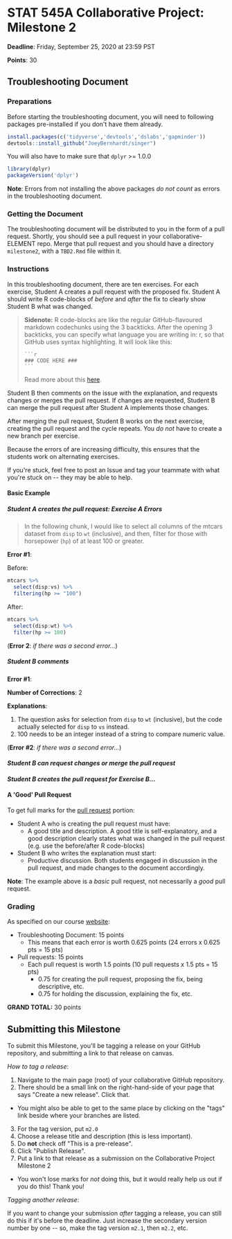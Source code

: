 # STAT 545A Collaborative Project: Milestone 2

**Deadline**: Friday, September 25, 2020 at 23:59 PST

**Points**: 30

## Troubleshooting Document

### Preparations

Before starting the troubleshooting document, you will need to following packages pre-installed if you don't have them already.

```r
install.packages(c('tidyverse','devtools','dslabs','gapminder'))
devtools::install_github("JoeyBernhardt/singer")
```

You will also have to make sure that `dplyr` >= 1.0.0

```r
library(dplyr)
packageVersion('dplyr')
```

**Note**: Errors from not installing the above packages _do not count_ as errors in the troubleshooting document.

### Getting the Document

The troubleshooting document will be distributed to you in the form of a pull request. Shortly, you should see a pull request in your collaborative-ELEMENT repo. Merge that pull request and you should have a directory `milestone2`, with a `TBD2.Rmd` file within it.

<!-- The troubleshooting document can be found [here](https://github.com/UBC-STAT/stat545.stat.ubc.ca/raw/master/content/collaborative-project/milestone2/TB2.Rmd). You will have to download this the same way as you download the lecture worksheets. -->


### Instructions
In this troubleshooting document, there are ten exercises. For each exercise, Student A creates a pull request with the proposed fix. Student A should write R code-blocks of _before_ and _after_ the fix to clearly show Student B what was changed. 

> **Sidenote:** R code-blocks are like the regular GitHub-flavoured markdown codechunks using the 3 backticks. After the opening 3 backticks, you can specify what language you are writing in: r, so that GitHub uses syntax highlighting. It will look like this:
> ``````
> ```r
> ### CODE HERE ###
> ```
> ``````
> Read more about this [here](https://docs.github.com/en/github/writing-on-github/creating-and-highlighting-code-blocks#syntax-highlighting).

Student B then comments on the issue with the explanation, and requests changes or merges the pull request. If changes are requested, Student B can merge the pull request after Student A implements those changes. 

After merging the pull request, Student B works on the next exercise, creating the pull request and the cycle repeats. You _do not_ have to create a new branch per exercise.

Because the errors of are increasing difficulty, this ensures that the students work on alternating exercises.

If you're stuck, feel free to post an Issue and tag your teammate with what you're stuck on -- they may be able to help.

#### Basic Example

##### _Student A creates the pull request: Exercise A Errors_

> In the following chunk, I would like to select all columns of the mtcars dataset from `disp` to `wt` (inclusive), and then, filter for those with horsepower (`hp`) of at least 100 or greater.

**Error #1**:

Before:

```r
mtcars %>%
  select(disp:vs) %>%
  filtering(hp >= "100")
```

After:
```r
mtcars %>%
  select(disp:wt) %>%
  filter(hp >= 100)
```

(**Error 2**: _if there was a second error..._)

##### _Student B comments_

**Error #1**: 

**Number of Corrections**: 2

**Explanations**: 

1. The question asks for selection from `disp` to `wt` (inclusive), but the code actually selected for `disp` to `vs` instead. 
1. 100 needs to be an integer instead of a string to compare numeric value.

(**Error #2**: _if there was a second error..._)

#### _Student B can request changes or merge the pull request_

#### _Student B creates the pull request for Exercise B..._

#### A 'Good' Pull Request

To get full marks for the [pull request](https://stat545.stat.ubc.ca/collaborative-about/) portion:

- Student A who is creating the pull request must have:
    - A good title and description. A good title is self-explanatory, and a good description clearly states what was changed in the pull request (e.g. use the before/after R code-blocks)
- Student B who writes the explanation must start:
    - Productive discussion. Both students engaged in discussion in the pull request, and made changes to the document accordingly.

**Note**: The example above is a _basic_ pull request, not necessarily a _good_ pull request.

### Grading

As specified on our course [website](https://stat545.stat.ubc.ca/collaborative-about/):

- Troubleshooting Document: 15 points
    - This means that each error is worth 0.625 points (24 errors x 0.625 pts = 15 pts)
- Pull requests: 15 points
    - Each pull request is worth 1.5 points (10 pull requests x 1.5 pts = 15 pts)
        - 0.75 for creating the pull request, proposing the fix, being descriptive, etc. 
        - 0.75 for holding the discussion, explaining the fix, etc.

**GRAND TOTAL:** 30 points

## Submitting this Milestone

To submit this Milestone, you'll be tagging a release on your GitHub repository, and submitting a link to that release on canvas. 

_How to tag a release_:

1. Navigate to the main page (root) of your collaborative GitHub repository.
2. There should be a small link on the right-hand-side of your page that says "Create a new release". Click that.
  - You might also be able to get to the same place by clicking on the "tags" link beside where your branches are listed. 
3. For the tag version, put `m2.0`
4. Choose a release title and description (this is less important).
5. Do __not__ check off "This is a pre-release".
6. Click "Publish Release".
7. Put a link to that release as a submission on the Collaborative Project Milestone 2
  - You won't lose marks for _not_ doing this, but it would really help us out if you do this! Thank you!

_Tagging another release_:

If you want to change your submission _after_ tagging a release, you can still do this if it's before the deadline. Just increase the secondary version number by one -- so, make the tag version `m2.1`, then `m2.2`, etc.
